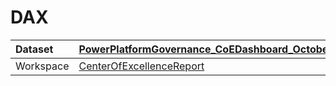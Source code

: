 



# DAX

|Dataset|[PowerPlatformGovernance_CoEDashboard_October2022](./../PowerPlatformGovernance_CoEDashboard_October2022.md)|
| :--- | :--- |
|Workspace|[CenterOfExcellenceReport](../../Workspaces/CenterOfExcellenceReport.md)|
